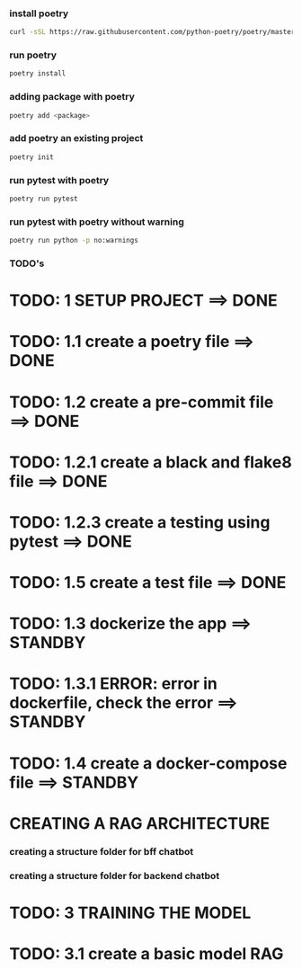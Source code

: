 ### install poetry
```bash
curl -sSL https://raw.githubusercontent.com/python-poetry/poetry/master/get-poetry.py | python -
```
### run poetry
```bash
poetry install
```

### adding package with poetry
```bash
poetry add <package>
```

### add poetry an existing project
```bash
poetry init
```

### run pytest with poetry
```bash
poetry run pytest
```

### run pytest with poetry without warning
```bash
poetry run python -p no:warnings
```

### TODO's
# TODO: 1 SETUP PROJECT ==> DONE
# TODO: 1.1 create a poetry file ==> DONE
# TODO: 1.2 create a pre-commit file ==> DONE
# TODO: 1.2.1 create a black and flake8 file ==> DONE
# TODO: 1.2.3 create a testing using pytest ==> DONE
# TODO: 1.5 create a test file ==> DONE

# TODO: 1.3 dockerize the app ==> STANDBY
# TODO: 1.3.1 ERROR: error in dockerfile, check the error ==> STANDBY
# TODO: 1.4 create a docker-compose file ==> STANDBY

# CREATING A RAG ARCHITECTURE
### creating a structure folder for bff chatbot
### creating a structure folder for backend chatbot

# TODO: 3 TRAINING THE MODEL
# TODO: 3.1 create a basic model RAG
